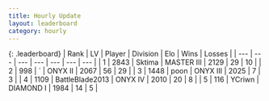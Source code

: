 ```yaml
---
title: Hourly Update
layout: leaderboard
category: hourly
---
```


{: .leaderboard}
| Rank | LV | Player | Division | Elo | Wins | Losses |
| --- | --- | --- | --- | --- | --- | --- |
| <span data-change="0">1</span> | 2843 | <span title="ID: 353063">Sktima</span> | MASTER III | <span data-change="0">2129</span> | <span data-change="0">29</span> | <span data-change="0">10</span> |
| <span data-change="0">2</span> | 998 | <span title="ID: 224611">´</span> | ONYX II | <span data-change="39">2067</span> | <span data-change="7">56</span> | <span data-change="1">29</span> |
| <span data-change="0">3</span> | 1448 | <span title="ID: 540690">poon</span> | ONYX III | <span data-change="0">2025</span> | <span data-change="0">7</span> | <span data-change="0">3</span> |
| <span data-change="0">4</span> | 1109 | <span title="ID: 12051">BattleBlade2013</span> | ONYX IV | <span data-change="0">2010</span> | <span data-change="0">20</span> | <span data-change="0">8</span> |
| <span data-change="0">5</span> | 116 | <span title="ID: 555090">YCriwn</span> | DIAMOND I | <span data-change="-14">1984</span> | <span data-change="0">14</span> | <span data-change="1">5</span> |